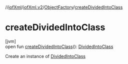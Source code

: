 //[iofXml](../../../index.md)/[iofXml.v2](../index.md)/[ObjectFactory](index.md)/[createDividedIntoClass](create-divided-into-class.md)

# createDividedIntoClass

[jvm]\
open fun [createDividedIntoClass](create-divided-into-class.md)(): [DividedIntoClass](../-divided-into-class/index.md)

Create an instance of [DividedIntoClass](../-divided-into-class/index.md)
